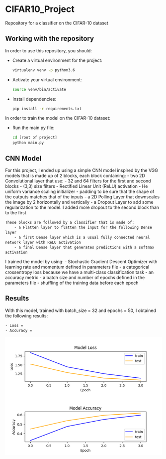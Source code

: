 # CIFAR10_Project
Repository for a classifier on the CIFAR-10 dataset

## Working with the repository

In order to use this repository, you should:

- Create a virtual environment for the project:
    ```bash
    virtualenv venv -p python3.6
    ```

- Activate your virtual environment:
    ```bash
    source venv/bin/activate
    ```

- Install dependencies:
    ```bash
    pip install -r requirements.txt
    ```

In order to train the model on the CIFAR-10 dataset:

- Run the main.py file:
    ```bash
    cd [root of project]
    python main.py
    ```

## CNN Model

For this project, I ended up using a simple CNN model inspired by the VGG models that is made up of 2 blocks, each block containing:
        - two 2D Convolutional layer that use:
            - 32 and 64 filters for the first and second blocks
            - (3,3) size filters
            - Rectified Linear Unit (ReLU) activation
            - He uniform variance scaling initializer
            - padding to be sure that the shape of the outputs matches that of the inputs
        - a 2D Polling Layer that downscales the image by 2 horizontally and vertically
        - a Dropout Layer to add some regularization to the model. I added more dropout to the second block than to the first

    These blocks are followed by a classifier that is made of:
        - a Flatten layer to flatten the input for the following Dense layer
        - a first Dense layer which is a usual fully connected neural network layer with ReLU activation
        - a final Dense layer that generates predictions with a softmax activation

I trained the model by using:
        - Stochastic Gradient Descent Optimizer with learning rate and momentum defined in parameters file
        - a categorical crossentropy loss because we have a multi-class classification task
        - an accuracy metric
        - a batch size and number of epochs defined in the parameters file
        - shuffling of the training data before each epoch

## Results

With this model, trained with batch_size = 32 and epochs = 50, I obtained the following results:

    - Loss =
    - Accuracy =

![](outputs/2_blocks_4_epochs.png "Learning Curves")